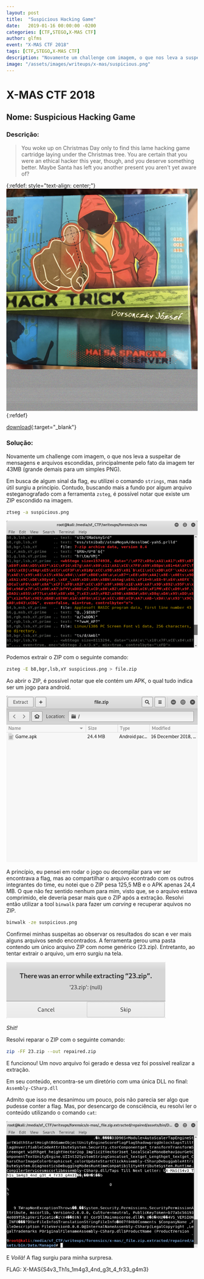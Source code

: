 ```yaml
---
layout: post
title:  "Suspicious Hacking Game"
date:   2019-01-16 00:00:00 -0200
categories: [CTF,STEGO,X-MAS CTF]
author: glfms
event: "X-MAS CTF 2018"
tags: [CTF,STEGO,X-MAS CTF]
description: "Novamente um challenge com imagem, o que nos leva a suspeitar de mensagens e arquivos escondidas, principalmente pelo fato da imagem ter 43MB (grande demais para um simples PNG)."
image: "/assets/images/writeups/x-mas/suspicious.png"
---
```



# X-MAS CTF 2018

## Nome: Suspicious Hacking Game

### Descrição:

>You woke up on Christmas Day only to find this lame hacking game cartridge laying under the Christmas tree. You are certain that you were an ethical hacker this year, though, and you deserve something better. Maybe Santa has left you another present you aren't yet aware of?

{:refdef: style="text-align: center;"}
![suspicious.png](/assets/images/writeups/x-mas/suspicious.png)
{:refdef}

[download](https://drive.google.com/file/d/1HRBkXzI_RtJIpWP1F7Gz-1p7rbTUHkM3/edit){:target="_blank"}

### Solução:

Novamente um challenge com imagem, o que nos leva a suspeitar de mensagens e arquivos escondidas, principalmente pelo fato da imagem ter 43MB (grande demais para um simples PNG).

Em busca de algum sinal da flag, eu utilizei o comando `strings`, mas nada útil surgiu a princípio. Contudo, buscando mais a fundo por algum arquivo esteganografado com a ferramenta `zsteg`, é possível notar que existe um ZIP escondido na imagem.

```bash
ztseg -a suspicious.png
```

![](/assets/images/writeups/x-mas/zsteg.png)

Podemos extrair o ZIP com o seguinte comando:

```bash
zsteg -E b8,bgr,lsb,xY suspicious.png > file.zip
```

Ao abrir o ZIP, é possível notar que ele contém um APK, o qual tudo indica ser um jogo para android.

![](/assets/images/writeups/x-mas/zip_content.png)

A princípio, eu pensei em rodar o jogo ou decompilar para ver ser encontrava a flag, mas ao compartilhar o arquivo econtrado com os outros integrantes do time, eu notei que o ZIP pesa 125,5 MB e o APK apenas 24,4 MB. O que não fez sentido nenhum para mim, visto que, se o arquivo estava comprimido, ele deveria pesar mais que o ZIP após a extração. Resolvi então utilizar a tool `binwalk` para fazer um *carving* e recuperar aquivos no ZIP.

```bash
binwalk -ze suspicious.png
```

Confirmei minhas suspeitas ao observar os resultados do scan e ver mais alguns arquivos sendo encontrados. A ferramenta gerou uma pasta contendo um único arquivo ZIP com nome genérico (23.zip). Entretanto, ao tentar extrair o arquivo, um erro surgiu na tela.

![](/assets/images/writeups/x-mas/error.png)

*Shit!*

Resolvi reparar o ZIP com o seguinte comando:

```bash
zip -FF 23.zip --out repaired.zip
```

E funcionou! Um novo arquivo foi gerado e dessa vez foi possível realizar a extração.

Em seu conteúdo, encontra-se um diretório com uma única DLL no final: `Assembly-CSharp.dll`

Admito que isso me desanimou um pouco, pois não parecia ser algo que pudesse conter a flag. Mas, por desencargo de consciência, eu resolvi ler o conteúdo utilizando o comando `cat`:

![](/assets/images/writeups/x-mas/flag.png)

E *Voilà!* A flag surgiu para minha surpresa.

FLAG: X-MAS{S4v3_Th1s_1m4g3_4nd_g3t_4_fr33_g4m3}
